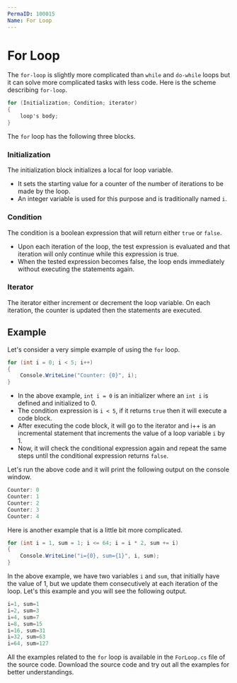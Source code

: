 ```yaml
---
PermaID: 100015
Name: For Loop
---
```


# For Loop

The `for-loop` is slightly more complicated than `while` and `do-while` loops but it can solve more complicated tasks with less code. Here is the scheme describing `for-loop`.

```csharp
for (Initialization; Condition; iterator)
{
    loop's body;
}
```

The `for` loop has the following three blocks.

### Initialization 

The initialization block initializes a local for loop variable. 

 - It sets the starting value for a counter of the number of iterations to be made by the loop. 
 - An integer variable is used for this purpose and is traditionally named `i`.

### Condition 

The condition is a boolean expression that will return either `true` or `false`. 

 - Upon each iteration of the loop, the test expression is evaluated and that iteration will only continue while this expression is true. 
 - When the tested expression becomes false, the loop ends immediately without executing the statements again.

### Iterator

The iterator either increment or decrement the loop variable. On each iteration, the counter is updated then the statements are executed.

## Example

Let's consider a very simple example of using the `for` loop. 

```csharp
for (int i = 0; i < 5; i++)
{
    Console.WriteLine("Counter: {0}", i);
}
```

 - In the above example, `int i = 0` is an initializer where an `int i` is defined and initialized to 0. 
 - The condition expression is `i < 5`, if it returns `true` then it will execute a code block. 
 - After executing the code block, it will go to the iterator and i++ is an incremental statement that increments the value of a loop variable `i` by 1. 
 - Now, it will check the conditional expression again and repeat the same steps until the conditional expression returns `false`. 

Let's run the above code and it will print the following output on the console window.

```csharp
Counter: 0
Counter: 1
Counter: 2
Counter: 3
Counter: 4
```

Here is another example that is a little bit more complicated. 

```csharp
for (int i = 1, sum = 1; i <= 64; i = i * 2, sum += i)
{
    Console.WriteLine("i={0}, sum={1}", i, sum);
}
```

In the above example, we have two variables `i` and `sum`, that initially have the value of 1, but we update them consecutively at each iteration of the loop. Let's this example and you will see the following output.

```csharp
i=1, sum=1
i=2, sum=3
i=4, sum=7
i=8, sum=15
i=16, sum=31
i=32, sum=63
i=64, sum=127
```

All the examples related to the `for` loop is available in the `ForLoop.cs` file of the source code. Download the source code and try out all the examples for better understandings.